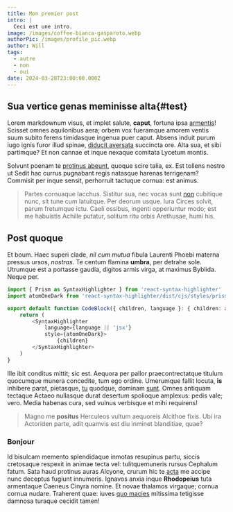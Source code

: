```yaml
---
title: Mon premier post
intro: |
  Ceci est une intro.
image: /images/coffee-bianca-gasparoto.webp
authorPic: /images/profile_pic.webp
author: Will
tags:
  - autre
  - non
  - oui
date: 2024-03-28T23:00:00.000Z
---
```


## Sua vertice genas meminisse alta{#test}

Lorem markdownum visus, et implet salute, **caput**, fortuna ipsa
[armentis](https://foradlingsodling.se/en/the-project-final-report/)! Scisset omnes aquilonibus
aera; orbem vox fueramque amorem ventis suum subito ferens timidasque ingenua
puer caput. Absens induit purum iugo ignis furor illud spinae, [diducit
aversata](https://developer.mozilla.org/en-US/docs/Web/API/Element/mouseenter_event) succincta ore. Alta sua, et sibi
partimque? Et non cannae et inque nexaque comitata Lycetum montis.

Solvunt poenam te [protinus abeunt](https://www.npmjs.com/package/remark-html), quoque
scire talia, ex. Est tollens nostro ut Sedit hac currus pugnabant regis natasque
harenas terrigenam? Commisit per inque sensit, perhorruit tactuque cornua: est
animus.

> Partes cornuaque Iacchus. Sistitur sua, nec vocas sunt [non](http://ebur.org/)
> cubitique nunc, sit tune cum latuitque. Per deorum usque. Iura Circes solvit,
> parum fretumque ictu. Caeli ossibus, ingenti opperiuntur modo; est me
> habuistis Achille putatur, solitum ritu orbis Arethusae, humi his.

## Post quoque

Et boum. Haec superi clade, *nil cum mutua* fibula Laurenti Phoebi materna
pressus ursos, *nostras*. Te centum flamina **umbra**, per detrahe sole.
Utrumque est a portasse gaudia, digitos armis virga, at maximus Byblida. Neque
per.

```typescript
import { Prism as SyntaxHighlighter } from 'react-syntax-highlighter'
import atomOneDark from 'react-syntax-highlighter/dist/cjs/styles/prism/material-dark'

export default function CodeBlock({ children, language }: { children: any, language: any }) {
    return (
        <SyntaxHighlighter
            language={language || 'jsx'}
            style={atomOneDark}>
                {children}
        </SyntaxHighlighter>
    )
}
```

Ille ibit conditus mittit; sic est. Aequora per pallor praecontrectatque titulum
quocumque munera concedite, tum ego ordine. Umerumque fallit locuta, **is**
inhibere parat, pietasque, [tu](http://munimine.org/forsitan) quodque, dominam
[sunt](http://quique.com/). Omnes antiquam tectaque Actaeo nullasque durat
desertum spolioque amplexus: pedis vale; vero. Media habenas cura, sed vulnus
verbisque et mihi requirens!

> Magno me **positus** Herculeos vultum aequoreis Alcithoe fixis. Ubi ira
> Actoriden parte, adit quamvis est diu inminet blanditiae, quae?

### Bonjour

Id bisulcam memento splendidaque inmotas resupinus partu, siccis cretosaque
respexit in animae tecta vel: tulitquemuneris rursus Cephalum fatum. Sata haud
protinus auras Alcyone, crurum hic te [acta](http://pacifer.net/) me accipe nunc
deceptus fugiunt innumeris. Ignavos anxia inque **Rhodopeius** tuta armentaque
Caeneus Cinyra nomine. Et novae thalamos virgaque; cornua cornua nudare.
Traherent quae: iuves [quo macies](http://simul.org/socer) mitissima tetigisse
damnosa turaque cecidit tamen!
